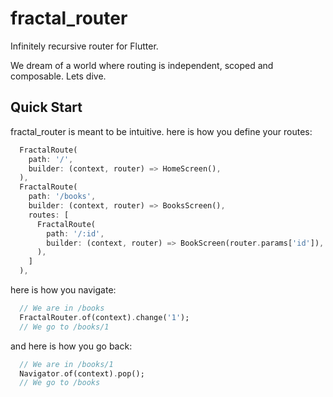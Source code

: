# fractal_router

Infinitely recursive router for Flutter.

We dream of a world where routing is independent, scoped and composable.
Lets dive.

## Quick Start

fractal_router is meant to be intuitive.
here is how you define your routes:

```dart
  FractalRoute(
    path: '/',
    builder: (context, router) => HomeScreen(),
  ),
  FractalRoute(
    path: '/books',
    builder: (context, router) => BooksScreen(),
    routes: [
      FractalRoute(
        path: '/:id',
        builder: (context, router) => BookScreen(router.params['id']),
      ),
    ]
  ),
```

here is how you navigate:

```dart
  // We are in /books
  FractalRouter.of(context).change('1');
  // We go to /books/1
```

and here is how you go back:

```dart
  // We are in /books/1
  Navigator.of(context).pop();
  // We go to /books
```
